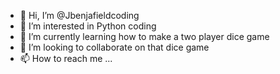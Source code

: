 - 👋 Hi, I’m @Jbenjafieldcoding
- 👀 I’m interested in Python coding
- 🌱 I’m currently learning how to make a two player dice game
- 💞️ I’m looking to collaborate on that dice game
- 📫 How to reach me ...

<!---
Jbenjafieldcoding/Jbenjafieldcoding is a ✨ special ✨ repository because its `README.md` (this file) appears on your GitHub profile.
You can click the Preview link to take a look at your changes.
--->
